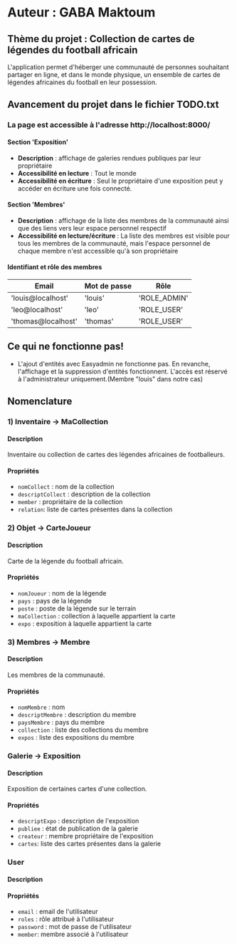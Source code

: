 # Auteur : GABA Maktoum

## Thème du projet : Collection de cartes de légendes du football africain

L'application permet d'héberger une communauté de personnes souhaitant partager en ligne, et dans le monde physique, un ensemble de cartes de légendes africaines du football en leur possession.

## Avancement du projet dans le fichier TODO.txt

### La page est accessible à l'adresse http://localhost:8000/

#### Section 'Exposition' 
- **Description** : affichage de galeries rendues publiques par leur propriétaire
- **Accessibilité en lecture** : Tout le monde
- **Accessibilité en écriture** : Seul le propriétaire d'une exposition peut y accéder en écriture une fois connecté.

#### Section 'Membres' 
- **Description** : affichage de la liste des membres de la communauté ainsi que des liens vers leur espace personnel respectif
- **Accessibilité en lecture/écriture** : La liste des membres est visible pour tous les membres de la communauté, mais l'espace personnel de chaque membre n'est accessible qu'à son propriétaire

#### Identifiant et rôle des membres 

| Email              | Mot de passe | Rôle         |
|--------------------|--------------|--------------|
| 'louis@localhost'  | 'louis'      | 'ROLE_ADMIN' |
| 'leo@localhost'    | 'leo'        | 'ROLE_USER'  |
| 'thomas@localhost' | 'thomas'     | 'ROLE_USER'  |

## Ce qui ne fonctionne pas!
- L'ajout d'entités avec Easyadmin ne fonctionne pas. En revanche, l'affichage et la suppression d'entités fonctionnent. L'accès est réservé à l'administrateur uniquement.(Membre "louis" dans notre cas)

## Nomenclature

### 1) Inventaire -> MaCollection

#### Description
Inventaire ou collection de cartes des légendes africaines de footballeurs.

#### Propriétés
- `nomCollect` : nom de la collection
- `descriptCollect` : description de la collection
- `member` : propriétaire de la collection
- `relation`: liste de cartes présentes dans la collection

### 2) Objet -> CarteJoueur

#### Description
Carte de la légende du football africain.

#### Propriétés
- `nomJoueur` : nom de la légende
- `pays` : pays de la légende
- `poste` : poste de la légende sur le terrain
- `maCollection` : collection à laquelle appartient la carte
- `expo` : exposition à laquelle appartient la carte

### 3) Membres -> Membre

#### Description
Les membres de la communauté.

#### Propriétés
- `nomMembre` : nom
- `descriptMembre` : description du membre
- `paysMembre` : pays du membre
- `collection` : liste des collections du membre
- `expos` : liste des expositions du membre

### Galerie -> Exposition

#### Description
Exposition de certaines cartes d'une collection.

#### Propriétés
- `descriptExpo` : description de l'exposition
- `publiee` : état de publication de la galerie
- `createur` : membre propriétaire de l'exposition
- `cartes`: liste des cartes présentes dans la galerie

### User

#### Description

#### Propriétés
- `email` : email de l'utilisateur 
- `roles` : rôle attribué à l'utilisateur
- `password` : mot de passe de l'utilisateur
- `member`: membre associé à l'utilisateur


